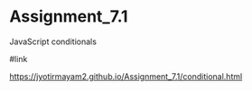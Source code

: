 # Assignment_7.1
JavaScript conditionals

#link

https://jyotirmayam2.github.io/Assignment_7.1/conditional.html